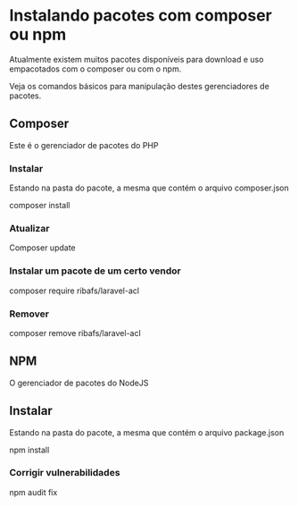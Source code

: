 # Instalando pacotes com composer ou npm

Atualmente existem muitos pacotes disponíveis para download e uso empacotados com o composer ou com o npm.

Veja os comandos básicos para manipulação destes gerenciadores de pacotes.

## Composer

Este é o gerenciador de pacotes do PHP

### Instalar

Estando na pasta do pacote, a mesma que contém o arquivo composer.json

composer install

### Atualizar

Composer update

### Instalar um pacote de um certo vendor

composer require ribafs/laravel-acl

### Remover

composer remove ribafs/laravel-acl


## NPM

O gerenciador de pacotes do NodeJS

## Instalar

Estando na pasta do pacote, a mesma que contém o arquivo package.json

npm install

### Corrigir vulnerabilidades

npm audit fix


